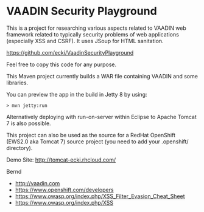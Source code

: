 VAADIN Security Playground
==========================

This is a project for researching various aspects related to VAADIN web framework related to
typically security problems of web applications (especially XSS and CSRF). It uses JSoup for
HTML sanitation.

https://github.com/ecki/VaadinSecurityPlayground

Feel free to copy this code for any purpose.

This Maven project currently builds a WAR file containing VAADIN and some libraries.

You can preview the app in the build in Jetty 8 by using:

    > mvn jetty:run

Alternatively deploying with run-on-server within Eclipse to Apache Tomcat 7 is also possible.

This project can also be used as the source for a RedHat OpenShift (EWS2.0 aka Tomcat 7) source
project (you need to add your .openshift/ directory).

Demo Site: http://tomcat-ecki.rhcloud.com/

Bernd

- http://vaadin.com
- https://www.openshift.com/developers
- https://www.owasp.org/index.php/XSS_Filter_Evasion_Cheat_Sheet
- https://www.owasp.org/index.php/XSS